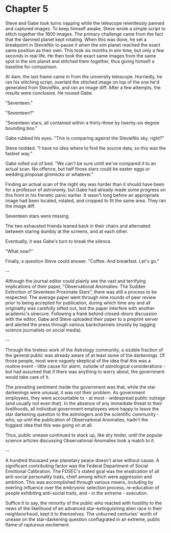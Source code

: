 # Chapter 5

Steve and Gabe took turns napping while the telescope relentlessly panned and captured images. To keep himself awake, Steve wrote a simple script to stitch together the 1600 images. The primary challenge came from the fact that the damned planet kept rotating. When this was done, he set a breakpoint in StevieNix to pause it when the sim planet reached the exact same position as their own. This took six months in sim time, but only a few seconds in real life. He then took the exact same images from the same spot in the sim planet and stitched them together, thus giving himself a baseline for comparison.

At 4am, the last frame came in from the university telescope. Hurriedly, he ran his stitching script, overlaid the stitched image on top of the one he'd generated from StevieNix, and ran an image diff. After a few attempts, the results were conclusive. He roused Gabe.

"Seventeen."

"Seventeen?"

"Seventeen stars, all contained within a thirty-three by twenty-six degree bounding box."

Gabe rubbed his eyes. "This is comparing against the StevieNix sky, right?"

Steve nodded. "I have no idea where to find the source data, so this was the fastest way."

Gabe rolled out of bed. "We can't be sure untill we've compared it to an actual scan. No offence, but half those stars could be easter eggs or wedding proposal gimmicks or whatever."

Finding an actual scan of the night sky was harder than it should have been for a professor of astronomy, but Gabe had already made some progress on this front in his frenetic panic earlier. It wasn't long before an appropriate image had been located, rotated, and cropped to fit the same area. They ran the image diff.

Seventeen stars were missing.

The two exhausted friends leaned back in their chairs and alternated between staring dumbly at the screens, and at each other.

Eventually, it was Gabe's turn to break the silence.

"What now?"

Finally, a question Steve could answer. "Coffee. And breakfast. Let's go."

--

Although the journal editor could plainly see the vast and terrifying implications of their paper, "Observational Anomalies: The Sudden Extinction of Seventeen Proximate Stars", there was still a process to be respected. The average paper went through nine rounds of peer review prior to being accepted for publication, during which time any and all originality was carefully sifted out, lest the paper interfere with another academic's sinecure. Following a frank behind-closed-doors discussion with the editor, Gabe and Steve uploaded their paper to a preprint server and alerted the press through various backchannels (mostly by tagging science journalists on social media).

--

Through the tireless work of the Astrology community, a sizable fraction of the general public was already aware of at least some of the darkenings. Of those people, most were vaguely skeptical of the idea that this was a routine event - little cause for alarm, outside of astrological considerations - but had assumed that if there was anything to worry about, the government would take care of it.

The prevailing sentiment inside the government was that, while the star darkenings were unusual, it was not their problem. As government employees, they were accountable to - at most - widespread public outrage (and usually not even that). In the absence of any immediate threat to their livelihoods, all individual government employees were happy to leave the star darkening question to the astrologers and the scientific community - who, up until the publication of Observational Anomalies, hadn't the foggiest idea that this was going on at all.

Thus, public unease continued to stack up, like dry tinder, until the popular science articles discussing Observational Anomalies took a match to it.

--

A hundred thousand year planetary peace doesn't arise without cause. A significant contributing factor was the Federal Department of Social Emotional Calibration. The FDSEC's stated goal was the eradication of all anti-social personality traits, chief among which were aggression and ambition. This was accomplished through various means, including by exerting influence over the embryonic selection process, re-education of people exhibiting anti-social traits, and - in the extreme - execution.

Suffice it to say, the minority of the public who reacted with hostility to the news of the likelihood of an advanced star-extinguishing alien race in their neighboorhood, kept it to themselves. The unburned centuries' worth of unease on the star-darkening question conflagrated in an extreme, public flame of rapturous excitement.
